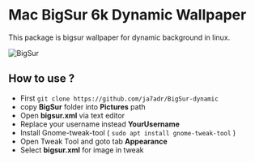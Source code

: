# Mac BigSur 6k Dynamic Wallpaper

This package is bigsur wallpaper for dynamic background in linux.

![BigSur](https://raw.githubusercontent.com/Ja7adR/BigSur-dynamic/main/preview/bigsur-preview.gif)

## How to use ?

- First `git clone https://github.com/ja7adr/BigSur-dynamic`
- copy **BigSur** folder into **Pictures** path
- Open **bigsur.xml** via text editor
- Replace your username instead  **YourUsername**
- Install Gnome-tweak-tool ( `sudo apt install gnome-tweak-tool` )
- Open Tweak Tool and goto tab **Appearance**
- Select **bigsur.xml** for image in tweak

